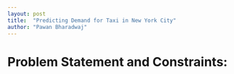 ```yaml
---
layout: post
title:  "Predicting Demand for Taxi in New York City"
author: "Pawan Bharadwaj"
---
```


# Problem Statement and Constraints: 
